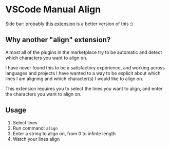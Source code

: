 # VSCode Manual Align

Side bar: probably [this extension](https://github.com/janjoerke/vscode-align-by-regex) is a better version of this :)

## Why another "align" extension?

Almost all of the plugins in the marketplace try to be automatic and detect which characters you want to align on.

I have never found this to be a satisfactory experience, and working across languages and projects I have wanted to a way to be explicit about which lines I am aligning and which character(s) I would like to align on.

This extension requires you to select the lines you want to align, and enter the characters you want to align on.

## Usage

1. Select lines
2. Run command: `align`
3. Enter a string to align on, from 0 to infinte length
4. Watch your lines align

